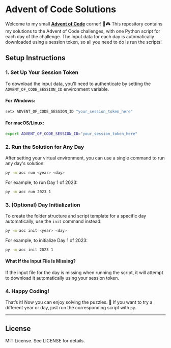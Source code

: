 
# Advent of Code Solutions

Welcome to my small **[Advent of Code](https://adventofcode.com/)** corner! 🎄🎮 This repository contains my solutions to the Advent of Code challenges, with one Python script for each day of the challenge. The input data for each day is automatically downloaded using a session token, so all you need to do is run the scripts!

## Setup Instructions

### 1. Set Up Your Session Token

To download the input data, you'll need to authenticate by setting the `ADVENT_OF_CODE_SESSION_ID` environment variable.

#### For Windows:
```cmd
setx ADVENT_OF_CODE_SESSION_ID "your_session_token_here"
```

#### For macOS/Linux:
```bash
export ADVENT_OF_CODE_SESSION_ID="your_session_token_here"
```

### 2. Run the Solution for Any Day


After setting your virtual environment, you can use a single command to run any day's solution:

```bash
py -m aoc run <year> <day>
```

For example, to run Day 1 of 2023:

```bash
py -m aoc run 2023 1
```

### 3. (Optional) Day Initialization
To create the folder structure and script template for a specific day automatically, use the `init` command instead:

```bash
py -m aoc init <year> <day>
```

For example, to initialize Day 1 of 2023:

```bash
py -m aoc init 2023 1
```

#### What If the Input File Is Missing?
If the input file for the day is missing when running the script, it will attempt to download it automatically using your session token.

### 4. Happy Coding!

That’s it! Now you can enjoy solving the puzzles. 🎉 If you want to try a different year or day, just run the corresponding script with `py`.

---

## License

MIT License. See LICENSE for details.
